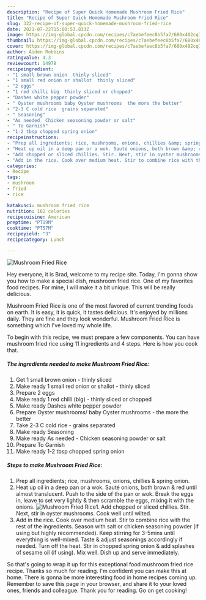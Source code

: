 ```yaml
---
description: "Recipe of Super Quick Homemade Mushroom Fried Rice"
title: "Recipe of Super Quick Homemade Mushroom Fried Rice"
slug: 322-recipe-of-super-quick-homemade-mushroom-fried-rice
date: 2021-07-22T15:00:53.833Z
image: https://img-global.cpcdn.com/recipes/c7aebefeec8b5fa7/680x482cq70/mushroom-fried-rice-recipe-main-photo.jpg
thumbnail: https://img-global.cpcdn.com/recipes/c7aebefeec8b5fa7/680x482cq70/mushroom-fried-rice-recipe-main-photo.jpg
cover: https://img-global.cpcdn.com/recipes/c7aebefeec8b5fa7/680x482cq70/mushroom-fried-rice-recipe-main-photo.jpg
author: Aiden Robbins
ratingvalue: 4.3
reviewcount: 14978
recipeingredient:
- "1 small brown onion  thinly sliced"
- "1 small red onion or shallot  thinly sliced"
- "2 eggs"
- "1 red chilli big  thinly sliced or chopped"
- "Dashes white pepper powder"
- " Oyster mushrooms baby Oyster mushrooms  the more the better"
- "2-3 C cold rice  grains separated"
- " Seasoning"
- "As needed  Chicken seasoning powder or salt"
- " To Garnish"
- "1-2 tbsp chopped spring onion"
recipeinstructions:
- "Prep all ingredients; rice, mushrooms, onions, chillies &amp; spring onion."
- "Heat up oil in a deep pan or a wok. Sauté onions, both brown &amp; red until almost translucent. Push to the side of the pan or wok. Break the eggs in, leave to set very lightly &amp; then scramble the eggs, mixing it with the onions."
- "Add chopped or sliced chillies. Stir. Next, stir in oyster mushrooms. Cook well until wilted."
- "Add in the rice. Cook over medium heat. Stir to combine rice with the rest of the ingredients. Season with salt or chicken seasoning powder (if using but highly recommended). Keep stirring for 3-5mins until everything is well-mixed. Taste &amp; adjust seasonings accordingly if needed. Turn off the heat. Stir in chopped spring onion &amp; add splashes of sesame oil (if using). Mix well. Dish up and serve immediately."
categories:
- Recipe
tags:
- mushroom
- fried
- rice

katakunci: mushroom fried rice 
nutrition: 162 calories
recipecuisine: American
preptime: "PT19M"
cooktime: "PT57M"
recipeyield: "3"
recipecategory: Lunch

---
```



![Mushroom Fried Rice](https://img-global.cpcdn.com/recipes/c7aebefeec8b5fa7/680x482cq70/mushroom-fried-rice-recipe-main-photo.jpg)

Hey everyone, it is Brad, welcome to my recipe site. Today, I'm gonna show you how to make a special dish, mushroom fried rice. One of my favorites food recipes. For mine, I will make it a bit unique. This will be really delicious.

Mushroom Fried Rice is one of the most favored of current trending foods on earth. It is easy, it is quick, it tastes delicious. It's enjoyed by millions daily. They are fine and they look wonderful. Mushroom Fried Rice is something which I've loved my whole life.




To begin with this recipe, we must prepare a few components. You can have mushroom fried rice using 11 ingredients and 4 steps. Here is how you cook that.

<!--inarticleads1-->

##### The ingredients needed to make Mushroom Fried Rice:

1. Get 1 small brown onion - thinly sliced
1. Make ready 1 small red onion or shallot - thinly sliced
1. Prepare 2 eggs
1. Make ready 1 red chilli (big) - thinly sliced or chopped
1. Make ready Dashes white pepper powder
1. Prepare  Oyster mushrooms/ baby Oyster mushrooms - the more the better
1. Take 2-3 C cold rice - grains separated
1. Make ready  Seasoning
1. Make ready As needed - Chicken seasoning powder or salt
1. Prepare  To Garnish
1. Make ready 1-2 tbsp chopped spring onion




<!--inarticleads2-->

##### Steps to make Mushroom Fried Rice:

1. Prep all ingredients; rice, mushrooms, onions, chillies &amp; spring onion.
1. Heat up oil in a deep pan or a wok. Sauté onions, both brown &amp; red until almost translucent. Push to the side of the pan or wok. Break the eggs in, leave to set very lightly &amp; then scramble the eggs, mixing it with the onions.
<img src="//assets-global.cpcdn.com/assets/icons/button_play-2c75c40dde080a61004c1f40b05d8f140eaff45d7e9e6481dc71c63d2e7c4909.png" alt="Mushroom Fried Rice">1. Add chopped or sliced chillies. Stir. Next, stir in oyster mushrooms. Cook well until wilted.
1. Add in the rice. Cook over medium heat. Stir to combine rice with the rest of the ingredients. Season with salt or chicken seasoning powder (if using but highly recommended). Keep stirring for 3-5mins until everything is well-mixed. Taste &amp; adjust seasonings accordingly if needed. Turn off the heat. Stir in chopped spring onion &amp; add splashes of sesame oil (if using). Mix well. Dish up and serve immediately.




So that's going to wrap it up for this exceptional food mushroom fried rice recipe. Thanks so much for reading. I'm confident you can make this at home. There is gonna be more interesting food in home recipes coming up. Remember to save this page in your browser, and share it to your loved ones, friends and colleague. Thank you for reading. Go on get cooking!
